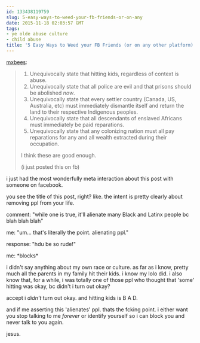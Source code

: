 ```yaml
---
id: 133438119759
slug: 5-easy-ways-to-weed-your-fb-friends-or-on-any
date: 2015-11-18 02:03:57 GMT
tags:
- ye olde abuse culture
- child abuse
title: '5 Easy Ways to Weed your FB Friends (or on any other platform):'
---
```

<p><a class="tumblr_blog" href="http://mxbees.tumblr.com/post/133413792449">mxbees</a>:</p>
<blockquote>
<p><ol><li>Unequivocally state that hitting kids, regardless of context is abuse.</li>
<li>Unequivocally state that all police are evil and that prisons should be abolished <em>now</em>.</li>
<li>Unequivocally state that every settler country (Canada, US, Australia, etc) must immediately dismantle itself and return the land to their respective Indigenous peoples.</li>
<li>Unequivocally state that all descendants of enslaved Africans must immediately be paid reparations.</li>
<li>Unequivocally state that any colonizing nation must all pay reparations for any and all wealth extracted during their occupation.</li>
</ol><p>I think these are good enough.</p>

<p>(i just posted this on fb)</p></p>
</blockquote>

i just had the most wonderfully meta interaction about this post with someone on facebook. 

you see the title of this post, right? like. the intent is pretty clearly about removing ppl from your life.

comment: "while one is true, it'll alienate many Black and Latinx people bc blah blah blah"

me: "um... that's literally the point. alienating ppl."

response: "hdu be so rude!"

me: \*blocks\*

i didn't say anything about my own race or culture. as far as i know, pretty much all the parents in my family hit their kids. i know my lolo did. i also know that, for a while, i was totally one of those ppl who thought that 'some' hitting was okay, bc didn't i turn out okay?

accept i *didn't* turn out okay. and hitting kids is B A D.

and if me asserting this 'alienates' ppl. thats the fcking point. i either want you stop talking to me *forever* or identify yourself so i can block you and never talk to you again.

jesus.